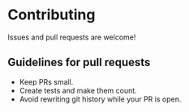 # Contributing

Issues and pull requests are welcome!

## Guidelines for pull requests

* Keep PRs small.
* Create tests and make them count.
* Avoid rewriting git history while your PR is open.

